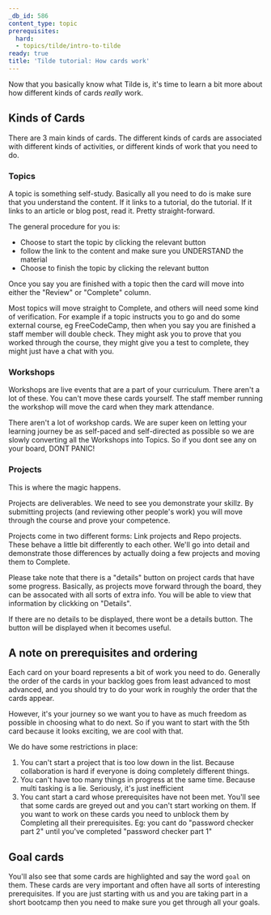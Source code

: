 ```yaml
---
_db_id: 586
content_type: topic
prerequisites:
  hard:
  - topics/tilde/intro-to-tilde
ready: true
title: 'Tilde tutorial: How cards work'
---
```


Now that you basically know what Tilde is, it's time to learn a bit more about how different kinds of cards _really_ work.

## Kinds of Cards

There are 3 main kinds of cards. The different kinds of cards are associated with different kinds of activities, or different kinds of work that you need to do.

### Topics

A topic is something self-study. Basically all you need to do is make sure that you understand the content. If it links to a tutorial, do the tutorial. If it links to an article or blog post, read it. Pretty straight-forward.

The general procedure for you is:

- Choose to start the topic by clicking the relevant button
- follow the link to the content and make sure you UNDERSTAND the material
- Choose to finish the topic by clicking the relevant button

Once you say you are finished with a topic then the card will move into either the "Review" or "Complete" column.

Most topics will move straight to Complete, and others will need some kind of verification. For example if a topic instructs you to go and do some external course, eg FreeCodeCamp, then when you say you are finished a staff member will double check. They might ask you to prove that you worked through the course, they might give you a test to complete, they might just have a chat with you.

### Workshops

Workshops are live events that are a part of your curriculum. There aren't a lot of these. You can't move these cards yourself. The staff member running the workshop will move the card when they mark attendance.

There aren't a lot of workshop cards. We are super keen on letting your learning journey be as self-paced and self-directed as possible so we are slowly converting all the Workshops into Topics. So if you dont see any on your board, DONT PANIC!

### Projects

This is where the magic happens.

Projects are deliverables. We need to see you demonstrate your skillz. By submitting projects (and reviewing other people's work) you will move through the course and prove your competence.

Projects come in two different forms: Link projects and Repo projects. These behave a little bit differently to each other. We'll go into detail and demonstrate those differences by actually doing a few projects and moving them to Complete.

Please take note that there is a "details" button on project cards that have some progress. Basically, as projects move forward through the board, they can be assocated with all sorts of extra info. You will be able to view that information by clickking on "Details".

If there are no details to be displayed, there wont be a details button. The button will be displayed when it becomes useful.

## A note on prerequisites and ordering

Each card on your board represents a bit of work you need to do. Generally the order of the cards in your backlog goes from least advanced to most advanced, and you should try to do your work in roughly the order that the cards appear.

However, it's your journey so we want you to have as much freedom as possible in choosing what to do next. So if you want to start with the 5th card because it looks exciting, we are cool with that.

We do have some restrictions in place:

1. You can't start a project that is too low down in the list. Because collaboration is hard if everyone is doing completely different things.
2. You can't have too many things in progress at the same time. Because multi tasking is a lie. Seriously, it's just inefficient
3. You cant start a card whose prerequisites have not been met. You'll see that some cards are greyed out and you can't start working on them. If you want to work on these cards you need to unblock them by Completing all their prerequisites. Eg: you cant do "password checker part 2" until you've completed "password checker part 1"

## Goal cards

You'll also see that some cards are highlighted and say the word `goal` on them. These cards are very important and often have all sorts of interesting prerequisites. If you are just starting with us and you are taking part in a short bootcamp then you need to make sure you get through all your goals.